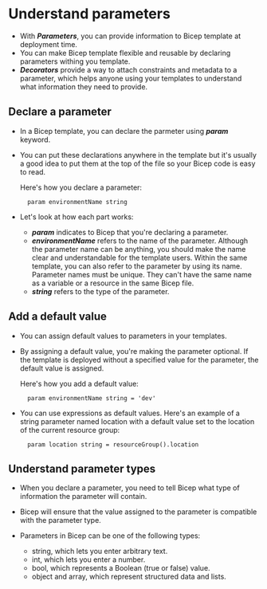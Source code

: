 
# Understand parameters

- With <b><i>Parameters</i></b>, you can provide information to Bicep template at deployment time.
- You can make Bicep template flexible and reusable by declaring parameters withing you template.
- <b><i>Decorators</i></b> provide a way to attach constraints and metadata to a parameter, which helps anyone using your templates to understand what information they need to provide.

## Declare a parameter

- In a Bicep template, you can declare the parmeter using <b><i>param</i></b> keyword.
- You can put these declarations anywhere in the template but it's usually a good idea to put them at the top of the file so your Bicep code is easy to read.

    Here's how you declare a parameter:

        param environmentName string

- Let's look at how each part works:

    * <b><i>param</i></b> indicates to Bicep that you're declaring a parameter.
    * <b><i>environmentName</i></b> refers to the name of the parameter. Although the parameter name can be anything, you should make the name clear and understandable for the template users. Within the same template, you can also refer to the parameter by using its name. Parameter names must be unique. They can't have the same name as a variable or a resource in the same Bicep file.
    * <b><i>string</i></b> refers to the type of the parameter.

## Add a default value

- You can assign default values to parameters in your templates. 
- By assigning a default value, you're making the parameter optional. If the template is deployed without a specified value for the parameter, the default value is assigned.

    Here's how you add a default value:

        param environmentName string = 'dev'

- You can use expressions as default values. Here's an example of a string parameter named location with a default value set to the location of the current resource group:

        param location string = resourceGroup().location


## Understand parameter types

- When you declare a parameter, you need to tell Bicep what type of information the parameter will contain. 

- Bicep will ensure that the value assigned to the parameter is compatible with the parameter type.

- Parameters in Bicep can be one of the following types:

    * string, which lets you enter arbitrary text.
    * int, which lets you enter a number.
    * bool, which represents a Boolean (true or false) value.
    * object and array, which represent structured data and lists.



